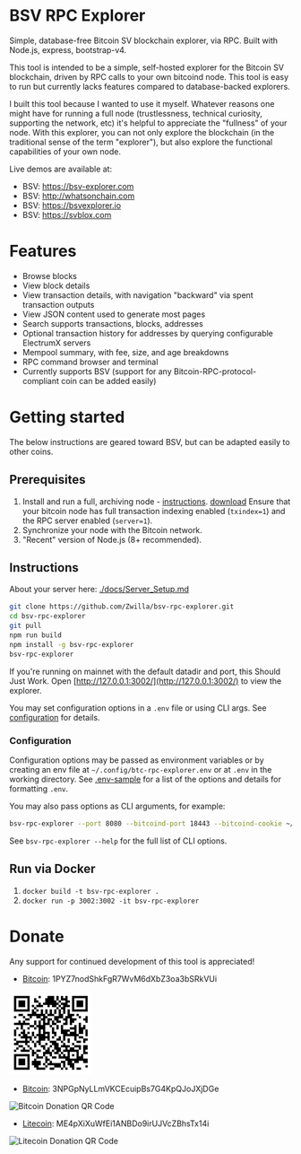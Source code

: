 # BSV RPC Explorer

Simple, database-free Bitcoin SV blockchain explorer, via RPC. Built with Node.js, express, bootstrap-v4.

This tool is intended to be a simple, self-hosted explorer for the Bitcoin SV blockchain, driven by RPC calls to your own bitcoind node. This tool is easy to run but currently lacks features compared to database-backed explorers.

I built this tool because I wanted to use it myself. Whatever reasons one might have for running a full node (trustlessness, technical curiosity, supporting the network, etc) it's helpful to appreciate the "fullness" of your node. With this explorer, you can not only explore the blockchain (in the traditional sense of the term "explorer"), but also explore the functional capabilities of your own node.

Live demos are available at:

* BSV: https://bsv-explorer.com
* BSV: http://whatsonchain.com
* BSV: https://bsvexplorer.io
* BSV: https://svblox.com

# Features

* Browse blocks
* View block details
* View transaction details, with navigation "backward" via spent transaction outputs
* View JSON content used to generate most pages
* Search supports transactions, blocks, addresses
* Optional transaction history for addresses by querying configurable ElectrumX servers
* Mempool summary, with fee, size, and age breakdowns
* RPC command browser and terminal
* Currently supports BSV (support for any Bitcoin-RPC-protocol-compliant coin can be added easily)

# Getting started

The below instructions are geared toward BSV, but can be adapted easily to other coins.

## Prerequisites

1. Install and run a full, archiving node - [instructions](https://github.com/bitcoin-sv/bitcoin-sv/blob/master/doc/README.md). [download](https://download.bitcoinsv.io/bitcoinsv/) Ensure that your bitcoin node has full transaction indexing enabled (`txindex=1`) and the RPC server enabled (`server=1`).
2. Synchronize your node with the Bitcoin network.
3. "Recent" version of Node.js (8+ recommended).

## Instructions

About your server here: [./docs/Server_Setup.md](./docs/Server_Setup.md)

```bash
git clone https://github.com/Zwilla/bsv-rpc-explorer.git
cd bsv-rpc-explorer
git pull
npm run build
npm install -g bsv-rpc-explorer
bsv-rpc-explorer
```

If you're running on mainnet with the default datadir and port, this Should Just Work.
Open [http://127.0.0.1:3002/](http://127.0.0.1:3002/) to view the explorer.

You may set configuration options in a `.env` file or using CLI args.
See [configuration](#configuration) for details.

### Configuration

Configuration options may be passed as environment variables
or by creating an env file at `~/.config/btc-rpc-explorer.env`
or at `.env` in the working directory.
See [.env-sample](.env-sample) for a list of the options and details for formatting `.env`.

You may also pass options as CLI arguments, for example:

```bash
bsv-rpc-explorer --port 8080 --bitcoind-port 18443 --bitcoind-cookie ~/.bitcoin/regtest/.cookie
```

See `bsv-rpc-explorer --help` for the full list of CLI options.

## Run via Docker

1. `docker build -t bsv-rpc-explorer .`
2. `docker run -p 3002:3002 -it bsv-rpc-explorer`

# Donate

Any support for continued development of this tool is appreciated!

* [Bitcoin](bitcoin:1PYZ7nodShkFgR7WvM6dXbZ3oa3bSRkVUi): 1PYZ7nodShkFgR7WvM6dXbZ3oa3bSRkVUi

![Bitcoin SV Donation QR Code](/public/img/qr-bsv.png)

* [Bitcoin](bitcoin:3NPGpNyLLmVKCEcuipBs7G4KpQJoJXjDGe): 3NPGpNyLLmVKCEcuipBs7G4KpQJoJXjDGe

![Bitcoin Donation QR Code](/public/img/qr-btc.png)

* [Litecoin](litecoin:ME4pXiXuWfEi1ANBDo9irUJVcZBhsTx14i): ME4pXiXuWfEi1ANBDo9irUJVcZBhsTx14i

![Litecoin Donation QR Code](/public/img/qr-ltc.png)


